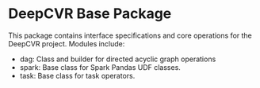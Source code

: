 # DeepCVR Base Package
This package contains interface specifications and core operations for the DeepCVR project. Modules include:

- dag: Class and builder for directed acyclic graph operations
- spark: Base class for Spark Pandas UDF classes.
- task: Base class for task operators.


